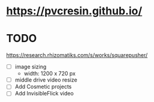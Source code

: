 # https://pvcresin.github.io/

# TODO

https://research.rhizomatiks.com/s/works/squarepusher/

- [ ] image sizing
  - width: 1200 x 720 px
- [ ] middle drive video resize
- [ ] Add Cosmetic projects
- [ ] Add InvisibleFlick video
